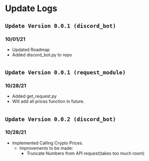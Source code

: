 # Update Logs

## `Update Version 0.0.1 (discord_bot)`

### 10/01/21

- Updated Roadmap
- Added discord_bot.py to repo

#

## `Update Version 0.0.1 (request_module)`

### 10/28/21

- Added get_request.py
- Will add all prices function in future.

#

## `Update Version 0.0.2 (discord_bot)`

### 10/28/21

- Implemented Calling Crypto Prices.
  - Improvements to be made:
    - Truncate Numbers from API request(takes too much room)
